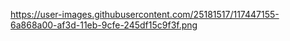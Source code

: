 https://user-images.githubusercontent.com/25181517/117447155-6a868a00-af3d-11eb-9cfe-245df15c9f3f.png
